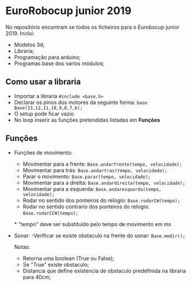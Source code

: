 # EuroRobocup junior 2019

No repositório encontram se todos os ficheiros para o Eurobocup junior 2019.
Incluí:
	

 - Modelos 3d;
 - Libraria;
 - Programação para arduino;
 - Programas base dos varios módulos;



## Como usar a libraria

 - Importar a libraria `#include <base.h>`
 - Declarar os pinos dos motores da seguinte forma: `base Base(13,12,11,10,9,8,7,6);`
 - O setup pode ficar vazio
 - No loop inserir as funções pretendidas listadas em **Funções**
## Funções

 - Funções de movimento:
    - Movimentar para a frente: `Base.andarfrente(tempo, velocidade);` 
    - Movimentar para trás: `Base.andartras(tempo, velocidade);`
    - Parar o movimento: `Base.parar(tempo, velocidade);`
    - Movimentar para a direita: `Base.andardireita(tempo, velocidade);`
    - Movimentar para a esquerda: `Base.andaresquerda(tempo, velocidade);`
    - Rodar no sentido dos ponteiros do relogio: `Base.rodarCW(tempo);`
    - Rodar no sentido contrario dos ponteiros do relogio: `Base.rodarCCW(tempo);`    
    
    
     \* "tempo" deve ser substituido pelo tempo de movimento em ms

 - Sonar:
    -Verificar se existe obstaculo na frente do sonar: `Base.medir();` 
    
	 Notas: 

	 - Retorna uma boolean (True ou False);
	 - Se "True" existe obstaculo;
	 - Distancia que define existencia de obstaculo predefinida na libraria para 40cm;
	
     
   
     

        

        
